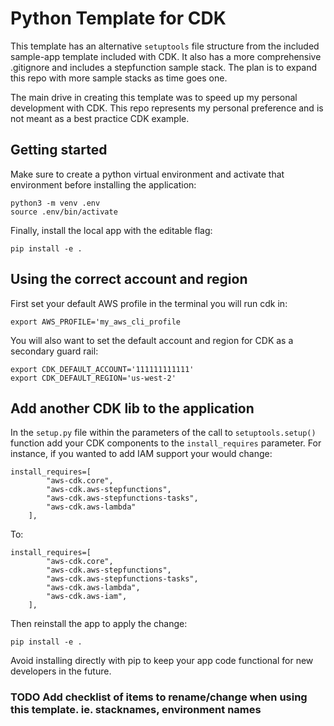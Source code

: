 # Python Template for CDK

This template has an alternative `setuptools` file structure from the included sample-app template included with CDK. It also has a more comprehensive .gitignore and includes a stepfunction sample stack. The plan is to expand this repo with more sample stacks as time goes one. 

The main drive in creating this template was to speed up my personal development with CDK. This repo represents my personal preference and is not meant as a best practice CDK example.

## Getting started

Make sure to create a python virtual environment and activate that environment before installing the application:  
```
python3 -m venv .env
source .env/bin/activate
```  

Finally, install the local app with the editable flag:  
```
pip install -e .
```

## Using the correct account and region

First set your default AWS profile in the terminal you will run cdk in:  
```
export AWS_PROFILE='my_aws_cli_profile
```  

You will also want to set the default account and region for CDK as a secondary guard rail:  
```
export CDK_DEFAULT_ACCOUNT='111111111111'
export CDK_DEFAULT_REGION='us-west-2'
```

## Add another CDK lib to the application

In the `setup.py` file within the parameters of the call to `setuptools.setup()` function add your CDK components to the `install_requires` parameter. For instance, if you wanted to add IAM support your would change:  
```
install_requires=[
        "aws-cdk.core",
        "aws-cdk.aws-stepfunctions",
        "aws-cdk.aws-stepfunctions-tasks",
        "aws-cdk.aws-lambda"
    ],
```  

To:  
```
install_requires=[
        "aws-cdk.core",
        "aws-cdk.aws-stepfunctions",
        "aws-cdk.aws-stepfunctions-tasks",
        "aws-cdk.aws-lambda",
        "aws-cdk.aws-iam",
    ],
```  

Then reinstall the app to apply the change:  
```
pip install -e .
```  

Avoid installing directly with pip to keep your app code functional for new developers in the future.

### TODO Add checklist of items to rename/change when using this template. ie. stacknames, environment names
